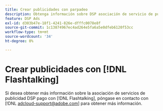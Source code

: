 ```yaml
---
title: Crear publicidades con parpadeo
description: Obtenga información sobre DSP asociación de servicio de publicidad gratuita con Flashtalk.
feature: DSP Ads
exl-id: d303b47e-18f1-4241-826e-dfffc0078e8f
source-git-commit: 1c13874967ec4ad264e5fa6a5e0dfeb6120f53cc
workflow-type: tm+mt
source-wordcount: '34'
ht-degree: 0%

---
```


# Crear publicidades con [!DNL Flashtalking]

Si desea obtener más información sobre la asociación de servicios de publicidad DSP pago con [!DNL Flashtalking], póngase en contacto con [!DNL adcloud-support@adobe.com] para obtener más información.
